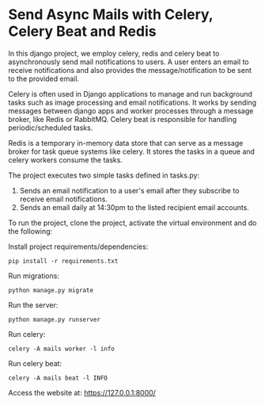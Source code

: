 # Send Async Mails with Celery, Celery Beat and Redis

In this django project, we employ celery, redis and celery beat to asynchronously send mail notifications to users.
A user enters an email to receive notifications and also provides the message/notification to be sent to the provided email.

Celery is often used in Django applications to manage and run background tasks such as image processing and email notifications. 
It works by sending messages between django apps and worker processes through a message broker, like Redis or RabbitMQ.
Celery beat is responsible for handling periodic/scheduled tasks.

Redis is a temporary in-memory data store that can serve as a message broker for task queue systems like celery.
It stores the tasks in a queue and celery workers consume the tasks.

The project executes two simple tasks defined in tasks.py:

1. Sends an email notification to a user's email after they subscribe to receive email notifications.
2. Sends an email daily at 14:30pm to the listed recipient email accounts.

To run the project, clone the project, activate the virtual environment and do the following:

Install project requirements/dependencies:

`pip install -r requirements.txt`

Run migrations: 

`python manage.py migrate`

Run the server: 

`python manage.py runserver`

Run celery:

`celery -A mails worker -l info`

Run celery beat:

`celery -A mails beat -l INFO`

Access the website at: https://127.0.0.1:8000/
